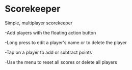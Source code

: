 # Scorekeeper
Simple, multiplayer scorekeeper

-Add players with the floating action button

-Long press to edit a player's name or to delete the player

-Tap on a player to add or subtract points

-Use the menu to reset all scores or delete all players


